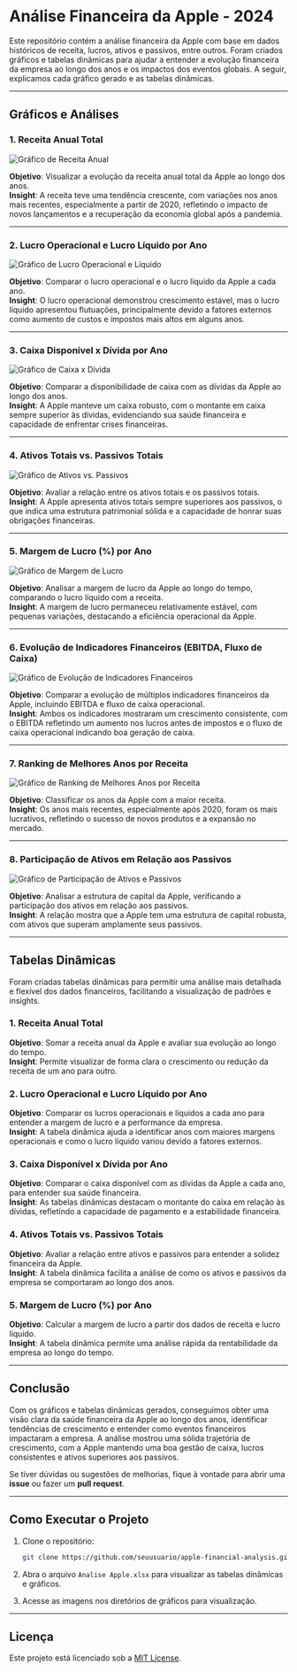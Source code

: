 # Análise Financeira da Apple - 2024

Este repositório contém a análise financeira da Apple com base em dados históricos de receita, lucros, ativos e passivos, entre outros. Foram criados gráficos e tabelas dinâmicas para ajudar a entender a evolução financeira da empresa ao longo dos anos e os impactos dos eventos globais. A seguir, explicamos cada gráfico gerado e as tabelas dinâmicas.

---

## Gráficos e Análises

### 1. **Receita Anual Total**
![Gráfico de Receita Anual](./Graficos/grafico_receita_ano.png)

**Objetivo**: Visualizar a evolução da receita anual total da Apple ao longo dos anos.  
**Insight**: A receita teve uma tendência crescente, com variações nos anos mais recentes, especialmente a partir de 2020, refletindo o impacto de novos lançamentos e a recuperação da economia global após a pandemia.

---

### 2. **Lucro Operacional e Lucro Líquido por Ano**
![Gráfico de Lucro Operacional e Líquido](./Graficos/Lucro_Operacional_e_Lucro_Líquido_por_Ano.png)

**Objetivo**: Comparar o lucro operacional e o lucro líquido da Apple a cada ano.  
**Insight**: O lucro operacional demonstrou crescimento estável, mas o lucro líquido apresentou flutuações, principalmente devido a fatores externos como aumento de custos e impostos mais altos em alguns anos.

---

### 3. **Caixa Disponível x Dívida por Ano**
![Gráfico de Caixa x Dívida](./Graficos/Caixa_DisponívelxDívida_por_Ano.png)

**Objetivo**: Comparar a disponibilidade de caixa com as dívidas da Apple ao longo dos anos.  
**Insight**: A Apple manteve um caixa robusto, com o montante em caixa sempre superior às dívidas, evidenciando sua saúde financeira e capacidade de enfrentar crises financeiras.

---

### 4. **Ativos Totais vs. Passivos Totais**
![Gráfico de Ativos vs. Passivos](./Graficos/grafico_receita_ano.png)

**Objetivo**: Avaliar a relação entre os ativos totais e os passivos totais.  
**Insight**: A Apple apresenta ativos totais sempre superiores aos passivos, o que indica uma estrutura patrimonial sólida e a capacidade de honrar suas obrigações financeiras.

---

### 5. **Margem de Lucro (%) por Ano**
![Gráfico de Margem de Lucro](./Graficos/grafico_receita_ano.png)

**Objetivo**: Analisar a margem de lucro da Apple ao longo do tempo, comparando o lucro líquido com a receita.  
**Insight**: A margem de lucro permaneceu relativamente estável, com pequenas variações, destacando a eficiência operacional da Apple.

---

### 6. **Evolução de Indicadores Financeiros (EBITDA, Fluxo de Caixa)**
![Gráfico de Evolução de Indicadores Financeiros](./Graficos/Evolução_dos_Indicadores_Financeiros_ao_Longo_dos_Anos.png)

**Objetivo**: Comparar a evolução de múltiplos indicadores financeiros da Apple, incluindo EBITDA e fluxo de caixa operacional.  
**Insight**: Ambos os indicadores mostraram um crescimento consistente, com o EBITDA refletindo um aumento nos lucros antes de impostos e o fluxo de caixa operacional indicando boa geração de caixa.

---

### 7. **Ranking de Melhores Anos por Receita**
![Gráfico de Ranking de Melhores Anos por Receita](./Graficos/grafico_receita_ano.png)

**Objetivo**: Classificar os anos da Apple com a maior receita.  
**Insight**: Os anos mais recentes, especialmente após 2020, foram os mais lucrativos, refletindo o sucesso de novos produtos e a expansão no mercado.

---

### 8. **Participação de Ativos em Relação aos Passivos**
![Gráfico de Participação de Ativos e Passivos](./Graficos/grafico_receita_ano.png)

**Objetivo**: Analisar a estrutura de capital da Apple, verificando a participação dos ativos em relação aos passivos.  
**Insight**: A relação mostra que a Apple tem uma estrutura de capital robusta, com ativos que superam amplamente seus passivos.

---

## Tabelas Dinâmicas

Foram criadas tabelas dinâmicas para permitir uma análise mais detalhada e flexível dos dados financeiros, facilitando a visualização de padrões e insights.

### 1. **Receita Anual Total**
**Objetivo**: Somar a receita anual da Apple e avaliar sua evolução ao longo do tempo.  
**Insight**: Permite visualizar de forma clara o crescimento ou redução da receita de um ano para outro.

### 2. **Lucro Operacional e Lucro Líquido por Ano**
**Objetivo**: Comparar os lucros operacionais e líquidos a cada ano para entender a margem de lucro e a performance da empresa.  
**Insight**: A tabela dinâmica ajuda a identificar anos com maiores margens operacionais e como o lucro líquido variou devido a fatores externos.

### 3. **Caixa Disponível x Dívida por Ano**
**Objetivo**: Comparar o caixa disponível com as dívidas da Apple a cada ano, para entender sua saúde financeira.  
**Insight**: As tabelas dinâmicas destacam o montante do caixa em relação às dívidas, refletindo a capacidade de pagamento e a estabilidade financeira.

### 4. **Ativos Totais vs. Passivos Totais**
**Objetivo**: Avaliar a relação entre ativos e passivos para entender a solidez financeira da Apple.  
**Insight**: A tabela dinâmica facilita a análise de como os ativos e passivos da empresa se comportaram ao longo dos anos.

### 5. **Margem de Lucro (%) por Ano**
**Objetivo**: Calcular a margem de lucro a partir dos dados de receita e lucro líquido.  
**Insight**: A tabela dinâmica permite uma análise rápida da rentabilidade da empresa ao longo do tempo.

---

## Conclusão

Com os gráficos e tabelas dinâmicas gerados, conseguimos obter uma visão clara da saúde financeira da Apple ao longo dos anos, identificar tendências de crescimento e entender como eventos financeiros impactaram a empresa. A análise mostrou uma sólida trajetória de crescimento, com a Apple mantendo uma boa gestão de caixa, lucros consistentes e ativos superiores aos passivos.

Se tiver dúvidas ou sugestões de melhorias, fique à vontade para abrir uma **issue** ou fazer um **pull request**.

---

## Como Executar o Projeto

1. Clone o repositório:
    ```bash
    git clone https://github.com/seuusuario/apple-financial-analysis.git
    ```

2. Abra o arquivo `Analise Apple.xlsx` para visualizar as tabelas dinâmicas e gráficos.

3. Acesse as imagens nos diretórios de gráficos para visualização.

---

## Licença

Este projeto está licenciado sob a [MIT License](LICENSE).
